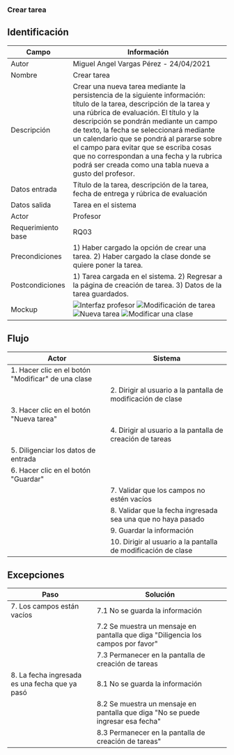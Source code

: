 ### Crear tarea
## Identificación 

| Campo | Información |
|-------|-------|
| Autor | Miguel Angel Vargas Pérez - 24/04/2021 |
| Nombre | Crear tarea |
| Descripción | Crear una nueva tarea mediante la persistencia de la siguiente información: título de la tarea, descripción de la tarea y una rúbrica de evaluación. El título y la descripción se pondrán mediante un campo de texto, la fecha se seleccionará mediante un calendario que se pondrá al pararse sobre el campo para evitar que se escriba cosas que no correspondan a una fecha y la rubrica podrá ser creada como una tabla nueva a gusto del profesor. |
| Datos entrada | Título de la tarea, descripción de la tarea, fecha de entrega y rúbrica de evaluación |
| Datos salida | Tarea en el sistema |
| Actor | Profesor |
| Requerimiento base | RQ03 |
| Precondiciones | 1) Haber cargado la opción de crear una tarea. 2) Haber cargado la clase donde se quiere poner la tarea. |
| Postcondiciones | 1) Tarea cargada en el sistema. 2) Regresar a la página de creación de tarea. 3) Datos de la tarea guardados. |
| Mockup | ![Interfaz profesor](https://user-images.githubusercontent.com/79241017/116014437-e78b3880-a5fa-11eb-8c42-b9930a9ed56e.png) ![Modificación de tarea](https://user-images.githubusercontent.com/79241017/117559287-a575e400-b049-11eb-9b23-a81040113b33.png) ![Nueva tarea](https://user-images.githubusercontent.com/79241017/116015118-d2fc6f80-a5fd-11eb-9893-c4c67de406d3.png) ![Modificar una clase](https://user-images.githubusercontent.com/79241017/116014218-cbd36280-a5f9-11eb-901f-acaa0b673537.png) |

## Flujo
| Actor | Sistema |
|-------|-------|
| 1. Hacer clic en el botón "Modificar" de una clase |
|  | 2. Dirigir al usuario a la pantalla de modificación de clase |
| 3. Hacer clic en el botón "Nueva tarea" |  |
|  | 4. Dirigir al usuario a la pantalla de creación de tareas |
| 5. Diligenciar los datos de entrada |  |
| 6. Hacer clic en el botón "Guardar" |  |
|  | 7. Validar que los campos no estén vacíos |
|  | 8. Validar que la fecha ingresada sea una que no haya pasado |
|  | 9. Guardar la información |
|  | 10. Dirigir al usuario a la pantalla de modificación de clase |



## Excepciones
| Paso | Solución |
|-------|-------|
| 7. Los campos están vacíos | 7.1 No se guarda la información |
|  | 7.2 Se muestra un mensaje en pantalla que diga "Diligencia los campos por favor" |
|  | 7.3 Permanecer en la pantalla de creación de tareas |
| 8. La fecha ingresada es una fecha que ya pasó | 8.1 No se guarda la información |
|  | 8.2 Se muestra un mensaje en pantalla que diga "No se puede ingresar esa fecha" |
|  | 8.3 Permanecer en la pantalla de creación de tareas" |